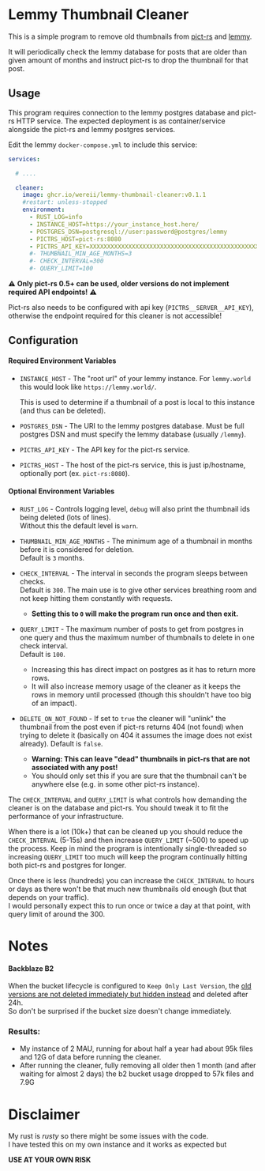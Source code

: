 # Lemmy Thumbnail Cleaner

This is a simple program to remove old thumbnails from [pict-rs](https://git.asonix.dog/asonix/pict-rs)
and [lemmy](https://github.com/LemmyNet/lemmy).

It will periodically check the lemmy database for posts that are older than given amount of months and instruct pict-rs
to drop the thumbnail for that post.

## Usage

This program requires connection to the lemmy postgres database and pict-rs HTTP service.
The expected deployment is as container/service alongside the pict-rs and lemmy postgres services.

Edit the lemmy `docker-compose.yml` to include this service:

```yaml
services:

  # ....

  cleaner:
    image: ghcr.io/wereii/lemmy-thumbnail-cleaner:v0.1.1
    #restart: unless-stopped
    environment:
      - RUST_LOG=info
      - INSTANCE_HOST=https://your_instance_host.here/
      - POSTGRES_DSN=postgresql://user:password@postgres/lemmy
      - PICTRS_HOST=pict-rs:8080
      - PICTRS_API_KEY=XXXXXXXXXXXXXXXXXXXXXXXXXXXXXXXXXXXXXXXXXXXXXXXXXXXXXXXXXXXXXXXX
      #- THUMBNAIL_MIN_AGE_MONTHS=3
      #- CHECK_INTERVAL=300
      #- QUERY_LIMIT=100
```

⚠️ **Only pict-rs 0.5+ can be used, older versions do not implement required API endpoints!** ⚠️

Pict-rs also needs to be configured with api key (`PICTRS__SERVER__API_KEY`), otherwise the endpoint required for this cleaner is not accessible!


## Configuration

#### Required Environment Variables

- `INSTANCE_HOST` - The "root url" of your lemmy instance. For `lemmy.world` this would look
  like `https://lemmy.world/`.

  This is used to determine if a thumbnail of a post is local to this instance (and thus can be deleted).

- `POSTGRES_DSN` - The URI to the lemmy postgres database. Must be full postgres DSN and must specify the lemmy
  database (usually `/lemmy`).

- `PICTRS_API_KEY` - The API key for the pict-rs service.

- `PICTRS_HOST` - The host of the pict-rs service, this is just ip/hostname, optionally port (ex. `pict-rs:8080`).

#### Optional Environment Variables

- `RUST_LOG` - Controls logging level, `debug` will also print the thumbnail ids being deleted (lots of lines).  
  Without this the default level is `warn`.

- `THUMBNAIL_MIN_AGE_MONTHS` - The minimum age of a thumbnail in months before it is considered for deletion.  
  Default is `3` months.

- `CHECK_INTERVAL` - The interval in seconds the program sleeps between checks.  
  Default is `300`.
  The main use is to give other services breathing room and not keep hitting them constantly with
  requests.
    - **Setting this to `0` will make the program run once and then exit.**

- `QUERY_LIMIT` - The maximum number of posts to get from postgres in one query and thus the maximum number of
  thumbnails to delete in one check interval.  
  Default is `100`.
    - Increasing this has direct impact on postgres as it has to return more rows.
    - It will also increase memory usage of the cleaner as it keeps the rows in memory until processed (though this
      shouldn't have too big of an impact).

- `DELETE_ON_NOT_FOUND` - If set to `true` the cleaner will "unlink" the thumbnail from the post even if pict-rs returns 404 (not found)
  when trying to delete it (basically on 404 it assumes the image does not exist already).
  Default is `false`.
    - **Warning: This can leave "dead" thumbnails in pict-rs that are not associated with any post!**
    - You should only set this if you are sure that the thumbnail can't be anywhere else (e.g. in some other pict-rs
      instance).

The `CHECK_INTERVAL` and `QUERY_LIMIT` is what controls how demanding the cleaner is on the database and pict-rs.
You should tweak it to fit the performance of your infrastructure.

When there is a lot (10k+) that can be cleaned up you should reduce the `CHECK_INTERVAL` (5-15s) and then
increase `QUERY_LIMIT` (~500) to speed up the process.
Keep in mind the program is intentionally single-threaded so increasing `QUERY_LIMIT` too much will keep the program
continually hitting
both pict-rs and postgres for longer.

Once there is less (hundreds) you can increase the `CHECK_INTERVAL` to hours or days as there won't be that much new
thumbnails old enough (but that depends on your traffic).  
I would personally expect this to run once or twice a day at that point, with query limit of around the 300.

# Notes
 
####  Backblaze B2

When the bucket lifecycle is configured to `Keep Only Last Version`, the [old versions are not deleted
  immediately but hidden instead](https://www.backblaze.com/blog/backblaze-b2-lifecycle-rules/) and deleted after 24h.  
  So don't be surprised if the bucket size doesn't change immediately.

### Results:

- My instance of 2 MAU, running for about half a year had about 95k files and 12G of data before running the cleaner.
- After running the cleaner, fully removing all older then 1 month (and after waiting for almost 2 days) the b2 bucket usage dropped to 57k files and 7.9G
 
# Disclaimer

My rust is _rusty_ so there might be some issues with the code.   
I have tested this on my own instance and it works as expected but

**USE AT YOUR OWN RISK**

